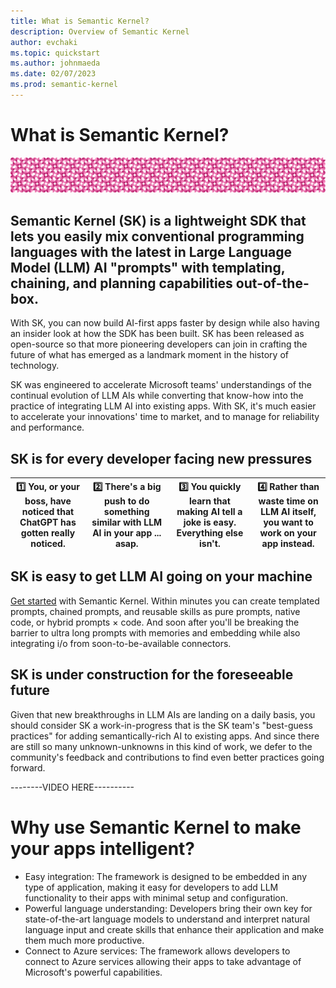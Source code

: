 ```yaml
---
title: What is Semantic Kernel?
description: Overview of Semantic Kernel
author: evchaki
ms.topic: quickstart
ms.author: johnmaeda
ms.date: 02/07/2023
ms.prod: semantic-kernel
---
```

# What is Semantic Kernel?

![pink circles of semantic kernel](media/skpatternfine.png)

## Semantic Kernel (SK) is a lightweight SDK that lets you easily mix conventional programming languages with the latest in Large Language Model (LLM) AI "prompts" with templating, chaining, and planning capabilities out-of-the-box.

With SK, you can now build AI-first apps faster by design while also having an insider look at how the SDK has been built. SK has been released as open-source so that more pioneering developers can join in crafting the future of what has emerged as a landmark moment in the history of technology. 

SK was engineered to accelerate Microsoft teams' understandings of the continual evolution of LLM AIs while converting that know-how into the practice of integrating LLM AI into existing apps. With SK, it's much easier to accelerate your innovations' time to market, and to manage for reliability and performance. 

## SK is for every developer facing new pressures

| 1️⃣ You, or your boss, have noticed that ChatGPT has gotten really noticed. | 2️⃣ There's a big push to do something similar with LLM AI in your app ... asap. | 3️⃣ You quickly learn that making AI tell a joke is easy. Everything else isn't. | 4️⃣ Rather than waste time on LLM AI itself, you want to work on your app instead. |
| --- | --- | --- | --- |

## SK is easy to get LLM AI going on your machine

[Get started](getting-started/setup) with Semantic Kernel. Within minutes you can create templated prompts, chained prompts, and reusable skills as pure prompts, native code, or hybrid prompts × code. And soon after you'll be breaking the barrier to ultra long prompts with memories and embedding while also integrating i/o from soon-to-be-available connectors.

## SK is under construction for the foreseeable future

Given that new breakthroughs in LLM AIs are landing on a daily basis, you should consider SK a work-in-progress that is the SK team's "best-guess practices" for adding semantically-rich AI to existing apps. And since there are still so many unknown-unknowns in this kind of work, we defer to the community's feedback and contributions to find even better practices going forward. 

 
--------VIDEO HERE----------
 
# Why use Semantic Kernel to make your apps intelligent?
- Easy integration: The framework is designed to be embedded in any type of application, making it easy for developers to add LLM functionality to their apps with minimal setup and configuration.
- Powerful language understanding: Developers bring their own key for state-of-the-art language models to understand and interpret natural language input and create skills that enhance their application and make them much more productive.
- Connect to Azure services: The framework allows developers to connect to Azure services allowing their apps to take advantage of Microsoft's powerful capabilities.
